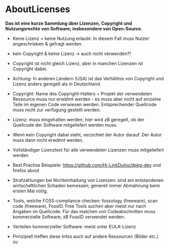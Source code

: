 # AboutLicenses
**Das ist eine kurze Sammlung über Lizenzen, Copyright und Nutzungsrechte von Software; insbesondere von Open-Source.**


- Keine Lizenz = keine Nutzung erlaubt. In diesem Fall muss Nutzer angeschrieben & gefragt werden.
- kein Copyright & keine Lizenz -> auch nicht verwenden?!

- Copyright ist nicht gleich Lizenz, aber in manchen Lizenzen ist Copyright dabei.

- Achtung: In anderen Ländern (USA) ist das Verhältnis von Copyright und Lizenz anders geregelt als in Deutschland.

- Copyright: Name des Copyright-Halters + Projekt der verwendeten Ressource muss nur erwähnt werden - es muss aber nicht auf einzelne Teile im eigenen Code verwiesen werden. Entsprechender Quellcode muss nicht zur verfügung gestellt werden.

- Lizenz: muss eingehalten werden; hier wird zB geregelt, ob der Quellcode der Software mitgeliefert werden muss.

- Wenn kein Copyright dabei steht, verzichtet der Autor darauf. Der Autor muss dann nicht erwähnt werden.

- Vollständiger Lizenztext für alle verwendeten Lizenzen muss mitgeliefert werden

- Best Practise Beispiele: https://github.com/Hi-LinkDuino/dpkg-dev und firefox about

- Strafzahlungen bei Nichteinhaltung von Lizenzen: sind am entstandenen wirtschaftlichen Schaden bemessen; generell immer Abmahnung beim ersten Mal nötig.

- Tools, welche FOSS-compliance checken: fossology (freeware), scan code (freeware), FossID. Free Tools suchen aber meist nur nach Angaben im Quellcode. Für das matchen von Codeabschnitten muss kommerzielle Software, zB FossID verwendet werden.

- Verteilen kommerzieller Software: meist unter EULA-Lizenz

- Prinzipiell treffen diese Infos auch auf andere Ressourcen (Bilder etc.) zu


